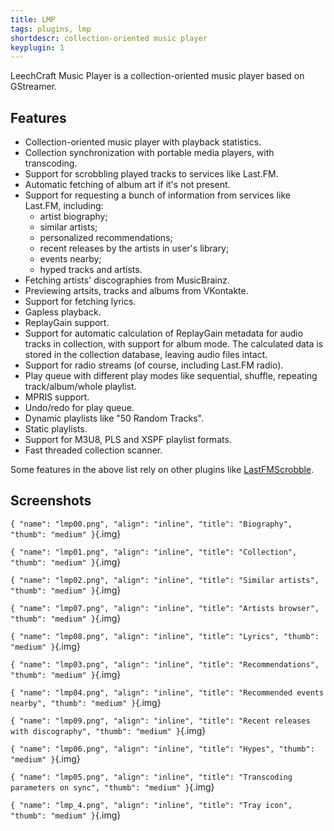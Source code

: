 ```yaml
---
title: LMP
tags: plugins, lmp
shortdescr: collection-oriented music player
keyplugin: 1
---
```


LeechCraft Music Player is a collection-oriented music player based on
GStreamer.

Features
--------

-   Collection-oriented music player with playback statistics.
-   Collection synchronization with portable media players,
    with transcoding.
-   Support for scrobbling played tracks to services like Last.FM.
-   Automatic fetching of album art if it's not present.
-   Support for requesting a bunch of information from services like
    Last.FM, including:
    -   artist biography;
    -   similar artists;
    -   personalized recommendations;
    -   recent releases by the artists in user's library;
    -   events nearby;
    -   hyped tracks and artists.
-   Fetching artists' discographies from MusicBrainz.
-   Previewing artsits, tracks and albums from VKontakte.
-   Support for fetching lyrics.
-   Gapless playback.
-   ReplayGain support.
-   Support for automatic calculation of ReplayGain metadata for audio
    tracks in collection, with support for album mode. The calculated
    data is stored in the collection database, leaving audio
    files intact.
-   Support for radio streams (of course, including Last.FM radio).
-   Play queue with different play modes like sequential, shuffle,
    repeating track/album/whole playlist.
-   MPRIS support.
-   Undo/redo for play queue.
-   Dynamic playlists like "50 Random Tracks".
-   Static playlists.
-   Support for M3U8, PLS and XSPF playlist formats.
-   Fast threaded collection scanner.

Some features in the above list rely on other plugins like
[LastFMScrobble](/plugins-lastfmscrobble).

Screenshots
-----------

`{ "name": "lmp00.png", "align": "inline", "title": "Biography", "thumb": "medium" }`{.img}

`{ "name": "lmp01.png", "align": "inline", "title": "Collection", "thumb": "medium" }`{.img}

`{ "name": "lmp02.png", "align": "inline", "title": "Similar artists", "thumb": "medium" }`{.img}

`{ "name": "lmp07.png", "align": "inline", "title": "Artists browser", "thumb": "medium" }`{.img}

`{ "name": "lmp08.png", "align": "inline", "title": "Lyrics", "thumb": "medium" }`{.img}

`{ "name": "lmp03.png", "align": "inline", "title": "Recommendations", "thumb": "medium" }`{.img}

`{ "name": "lmp04.png", "align": "inline", "title": "Recommended events nearby", "thumb": "medium" }`{.img}

`{ "name": "lmp09.png", "align": "inline", "title": "Recent releases with discography", "thumb": "medium" }`{.img}

`{ "name": "lmp06.png", "align": "inline", "title": "Hypes", "thumb": "medium" }`{.img}

`{ "name": "lmp05.png", "align": "inline", "title": "Transcoding parameters on sync", "thumb": "medium" }`{.img}

`{ "name": "lmp_4.png", "align": "inline", "title": "Tray icon", "thumb": "medium" }`{.img}
